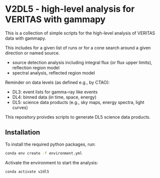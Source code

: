 # V2DL5 - high-level analysis for VERITAS with gammapy

This is a collection of simple scripts for the high-level analysis of VERITAS data with gammapy.

This includes for a given list of runs or for a cone search around a given direction or named source.

- source detection analysis including integral flux (or flux upper limits), reflection region model
- spectral analysis, reflected region model

Reminder on data levels (as defined e.g., by CTAO):
- DL3: event lists for gamma-ray like events
- DL4: binned data (in time, space, energy)
- DL5: science data products (e.g., sky maps, energy spectra, light curves)

This repository proivdes scripts to generate DL5 science data products.

## Installation

To install the required python packages, run:

```bash
conda env create -f environment.yml
```

Activate the environment to start the analysis:

```bash
conda activate v2dl5
```
